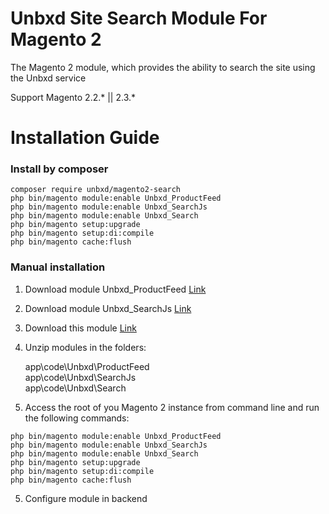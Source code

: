 # Unbxd Site Search Module For Magento 2

The Magento 2 module, which provides the ability to search the site using the Unbxd service

Support Magento 2.2.\* || 2.3.\*

# Installation Guide

### Install by composer

```
composer require unbxd/magento2-search
php bin/magento module:enable Unbxd_ProductFeed
php bin/magento module:enable Unbxd_SearchJs
php bin/magento module:enable Unbxd_Search
php bin/magento setup:upgrade
php bin/magento setup:di:compile
php bin/magento cache:flush
```

### Manual installation

1. Download module Unbxd_ProductFeed [Link](https://github.com/unbxd/Magento-2-Extension/archive/1.0.61.zip)
1. Download module Unbxd_SearchJs [Link](https://github.com/unbxd/Magento-2-Search/archive/1.0.0.zip)
2. Download this module [Link](https://github.com/unbxd/Magento-Search-Module/archive/1.0.1.zip)
3. Unzip modules in the folders:

    app\code\Unbxd\ProductFeed  
    app\code\Unbxd\SearchJs  
    app\code\Unbxd\Search

4. Access the root of you Magento 2 instance from command line and run the following commands:

```
php bin/magento module:enable Unbxd_ProductFeed
php bin/magento module:enable Unbxd_SearchJs
php bin/magento module:enable Unbxd_Search
php bin/magento setup:upgrade
php bin/magento setup:di:compile
php bin/magento cache:flush
```

5. Configure module in backend


 

